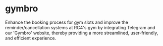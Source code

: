 # gymbro
Enhance the booking process for gym slots and improve the reminder/cancellation systems at RC4's gym by integrating Telegram and our 'Gymbro' website, thereby providing a more streamlined, user-friendly, and efficient experience.
